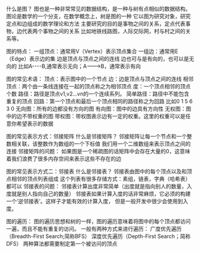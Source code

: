 什么是图？
图也是一种非常常见的数据结构，是一种与树有点相似的数据结构。
图论是数学的一个分支，在数学概念上，树是图的一种
它以图为研究对象，研究定点和边组成的数学理论和方法
主要研究的目的是事物之间的关系，定点代表事物，边代表两个事物之间的关系
比如地铁线路图，人际交际网，村与村之间的关系等。

图的特点：
一组顶点：通常用V（Vertex）表示顶点集合
一组边：通常用E（Edge）表示边的集
边是顶点与顶点之间的连线
边也可与是有向的，也可以是无向的
比如A----B,通常表示无向；A--->B，通常表示有向


图的常见术语：
顶点：表示图中的一个节点
边：边是顶点与顶点之间的连线
相邻顶点：两个由一条线连接在一起的顶点称之为相邻顶点
度：一个顶点相邻的顶点个数
路径：路径是顶点v1,v2...vn的一个连续系列。
简单路径：路径中不能包含重复的顶点
回路：第一个顶点和最后一个顶点相同的路径称之为回路 比如0 1 5 6 3 0
无向图：所有的边都没有方向的图
有向图：图中的边具有方向性
无权图：图中的边不带权重的图
带权图：带权图表示边有一定的权重。这里的权重可以是任意你希望表示的数据

图的常见表示方式：邻接矩阵
什么是邻接矩阵？
邻接矩阵让每一个节点和一个整数相关联，该整数作为数组的一个下标值
我们用一个二维数组来表示顶点之间的连接
邻接矩阵的问题：
如果图是一个稀疏图的话矩阵中会存在大量的0，这意味着我们浪费了很多内存空间来表示这些不存在的边

图的常见表示方式二：邻接表
什么是邻接表？
邻接表由图中的每个顶点以及和顶点相邻的顶点列表组成
这个列表有很多存储方式：素组，链表，字典（哈希表）都可以
邻接表的问题： 
邻接表计算出度非常简单（出度就是指向别人的数量，入度就是别人指向自己的数量）
邻接表如果计算入度的话非常麻烦，它必须的构建一个‘逆邻接表’。这样子才能有效的计算入度，
但是一般开发中很少会使用到入度。

图的遍历：
图的遍历思想和树的一样，图的遍历意味着将图中的每个顶点都访问一遍，而且不能有重复的访问。
一般有两种方式来进行遍历：
广度优先遍历（Breadth-First Search;简称BFS）
深度优先遍历（Depth-First Search；简称DFS）
两种算法都需要制定第一个被访问的顶点





















